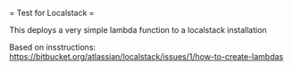 = Test for Localstack =

This deploys a very simple lambda function to a localstack installation

Based on insstructions: https://bitbucket.org/atlassian/localstack/issues/1/how-to-create-lambdas
